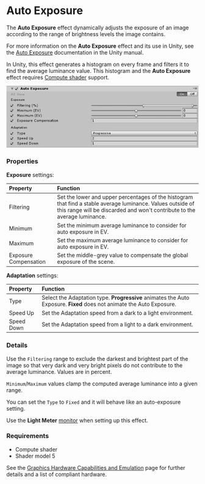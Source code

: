 # Auto Exposure

The **Auto Exposure** effect dynamically adjusts the exposure of an image according to the range of brightness levels the image contains. 

For more information on the **Auto Exposure** effect and its use in Unity, see the [Auto Exposure](https://docs.unity3d.com/Manual/PostProcessing-AutoExposure.html) documentation in the Unity manual.

In Unity, this effect generates a histogram on every frame and filters it to find the average luminance value. This histogram and the **Auto Exposure** effect requires [Compute shader](https://docs.unity3d.com/Manual/ComputeShaders.html) support.


![](images/autoexposure.png)


### Properties

**Exposure** settings:

| Property              | Function                                                     |
| :--------------------- | :------------------------------------------------------------ |
| Filtering             | Set the lower and upper percentages of the histogram that find a stable average luminance. Values outside of this range will be discarded and won't contribute to the average luminance. |
| Minimum               | Set the minimum average luminance to consider for auto exposure in EV. |
| Maximum               | Set the maximum average luminance to consider for auto exposure in EV. |
| Exposure Compensation | Set the middle-grey value to compensate the global exposure of the scene. |

**Adaptation** settings:

| Property   | Function                                                     |
| :---------- | :------------------------------------------------------------ |
| Type       | Select the Adaptation type. **Progressive** animates the Auto Exposure. **Fixed** does not animate the Auto Exposure. |
| Speed Up   | Set the Adaptation speed from a dark to a light environment.         |
| Speed Down | Set the Adaptation speed from a light to a dark environment.         |

### Details

Use the `Filtering` range to exclude the darkest and brightest part of the image so that very dark and very bright pixels do not contribute to the average luminance. Values are in percent.

`Minimum`/`Maximum` values clamp the computed average luminance into a given range.

You can set the `Type` to `Fixed` and it will behave like an auto-exposure setting.

Use the **Light Meter** [monitor](https://github.com/Unity-Technologies/PostProcessing/wiki/Debugging) when setting up this effect.

### Requirements

- Compute shader
- Shader model 5

See the [Graphics Hardware Capabilities and Emulation](https://docs.unity3d.com/Manual/GraphicsEmulation.html) page for further details and a list of compliant hardware.
